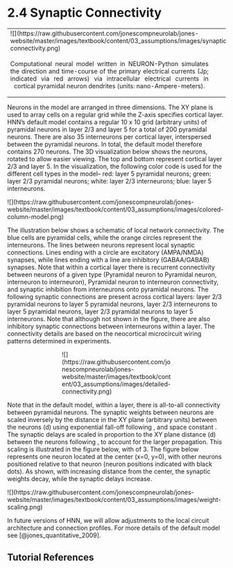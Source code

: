 <!--
# Title: 2.4 Synaptic Connectivity
# Updated: 2024-01-16
#
# Contributors:
    # Dylan Daniels
-->

<!-- compare original: https://jonescompneurolab.github.io/hnn-under_the_hood/03_architecture-connectivity/03_architecture-connectivity -->

# 2.4 Synaptic Connectivity

<table style="border:none">
  <tr>
    <td style="border:none" width=>
    ![](https://raw.githubusercontent.com/jonescompneurolab/jones-website/master/images/textbook/content/03_assumptions/images/synaptic-connectivity.png)
    </td>
    <td style="border:none; vertical-align:middle;">
    ![](https://raw.githubusercontent.com/jonescompneurolab/jones-website/master/images/textbook/content/03_assumptions/images/3d-column-model.png)
    </td>
  </tr>
  <tr>
    <td style="border:none">
      <p style="text-align:justify; text-align-last:center; width:90%">
        Computational neural model written in NEURON-Python simulates the direction and time-course of the primary electrical currents (Jp; indicated via red arrows) via intracellular electrical currents in cortical pyramidal neuron dendrites (units: nano-Ampere-meters).
      </p>
    </td>
    <td style="border:none">
      <p style="text-align:justify; text-align-last:center; width:90%">
        Model of cortical column includes 100s to 1000s (scalable) of multicompartment pyramidal neurons and single compartment interneurons (model source code)
      </p>
    </td>
  </tr>
</table>

Neurons in the model are arranged in three dimensions. The XY plane is used to array cells on a regular grid while the Z-axis specifies cortical layer. HNN’s default model contains a regular 10 x 10 grid (arbitrary units) of pyramidal neurons in layer 2/3 and layer 5 for a total of 200 pyramidal neurons. There are also 35 interneurons per cortical layer, interspersed between the pyramidal neurons. In total, the default model therefore contains 270 neurons. The 3D visualization below shows the neurons, rotated to allow easier viewing. The top and bottom represent cortical layer 2/3 and layer 5. In the visualization, the following color code is used for the different cell types in the model– red: layer 5 pyramidal neurons; green: layer 2/3 pyramidal neurons; white: layer 2/3 interneurons; blue: layer 5 interneurons.


<div style="display:block; width:100%; margin: 0 auto;">
![](https://raw.githubusercontent.com/jonescompneurolab/jones-website/master/images/textbook/content/03_assumptions/images/colored-column-model.png)
</div>

The illustration below shows a schematic of local network connectivity. The blue cells are pyramidal cells, while the orange circles represent the interneurons. The lines between neurons represent local synaptic connections. Lines ending with a circle are excitatory (AMPA/NMDA) synapses, while lines ending with a line are inhibitory (GABAA/GABAB) synapses. Note that within a cortical layer there is recurrent connectivity between neurons of a given type (Pyramidal neuron to Pyramidal neuron, interneuron to interneuron), Pyramidal neuron to interneuron connectivity, and synaptic inhibition from interneurons onto pyramidal neurons. The following synaptic connections are present across cortical layers: layer 2/3 pyramidal neurons to layer 5 pyramidal neurons, layer 2/3 interneurons to layer 5 pyramidal neurons, layer 2/3 pyramidal neurons to layer 5 interneurons. Note that although not shown in the figure, there are also inhibitory synaptic connections between interneurons within a layer. The connectivity details are based on the neocortical microcircuit wiring patterns determined in experiments.

<div style="display:block; width:50%; margin: 0 auto;">
![](https://raw.githubusercontent.com/jonescompneurolab/jones-website/master/images/textbook/content/03_assumptions/images/detailed-connectivity.png)
</div>

Note that in the default model, within a layer, there is all-to-all connectivity between pyramidal neurons. The synaptic weights between neurons are scaled inversely by the distance in the XY plane (arbitrary units) between the neurons (d) using exponential fall-off following , and space constant . The synaptic delays are scaled in proportion to the XY plane distance (d) between the neurons following , to account for the larger propagation. This scaling is illustrated in the figure below, with  of 3. The figure below represents one neuron located at the center (x=0, y=0), with other neurons positioned relative to that neuron (neuron positions indicated with black dots). As shown, with increasing distance from the center, the synaptic weights decay, while the synaptic delays increase.

<div style="display:block; width:100%; margin: 0 auto;">
![](https://raw.githubusercontent.com/jonescompneurolab/jones-website/master/images/textbook/content/03_assumptions/images/weight-scaling.png)
</div>

In future versions of HNN, we will allow adjustments to the local circuit architecture and connection profiles. For more details of the default model see [@jones_quantitative_2009].

## Tutorial References
